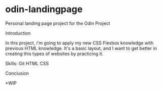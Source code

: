 # odin-landingpage
Personal landing page project for the Odin Project 

Introduction

In this project, i'm going to apply my new CSS Flexbox knowledge with previous HTML knowledge.
It's a basic layout, and I want to get better in creating this types of websites by practicing it.

Skills:
Git
HTML
CSS

Conclusion

*WIP 
